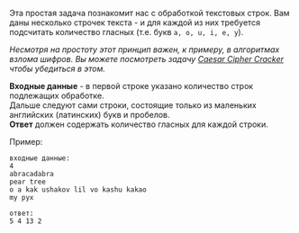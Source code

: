 Эта простая задача познакомит нас с обработкой текстовых строк. Вам даны несколько строчек текста - и для каждой
из них требуется подсчитать количество гласных (т.е. букв `a, o, u, i, e, y`).

*Несмотря на простоту этот принцип важен, к примеру, в алгоритмах взлома шифров. Вы можете посмотреть задачу
[Caesar Cipher Cracker](./caesar-cipher-cracker) чтобы убедиться в этом.*

**Входные данные** - в первой строке указано количество строк подлежащих обработке.  
Дальше следуют сами строки, состоящие только из маленьких английских (латинских) букв и пробелов.  
**Ответ** должен содержать количество гласных для каждой строки.

Пример:

    входные данные:
    4
    abracadabra
    pear tree
    o a kak ushakov lil vo kashu kakao
    my pyx
    
    ответ:
    5 4 13 2

